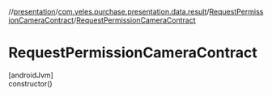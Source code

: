 //[presentation](../../../index.md)/[com.veles.purchase.presentation.data.result](../index.md)/[RequestPermissionCameraContract](index.md)/[RequestPermissionCameraContract](-request-permission-camera-contract.md)

# RequestPermissionCameraContract

[androidJvm]\
constructor()

